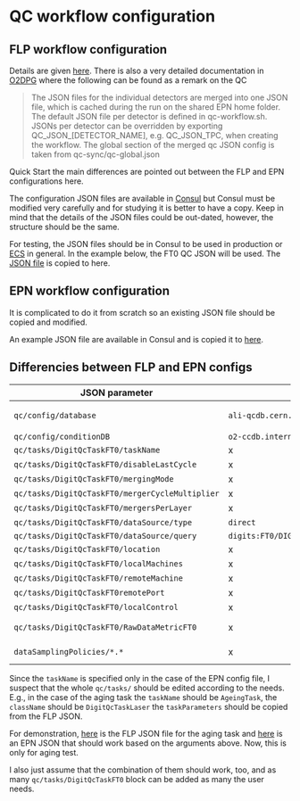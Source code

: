 # QC workflow configuration 
## FLP workflow configuration

Details are given [here](https://github.com/sbysiak/FIT_QC_primer/blob/main/FIT_QC_primer.md#the-controlworkflows).
There is also a very detailed documentation in [O2DPG](https://github.com/AliceO2Group/O2DPG/blob/master/DATA/production/README.md#remarks-on-qc)
where the following can be found as a remark on the QC

>The JSON files for the individual detectors are merged into one JSON file, which is cached during the run on the shared EPN home
>folder. The default JSON file per detector is defined in qc-workflow.sh. JSONs per detector can be overridden by exporting 
>QC_JSON_[DETECTOR_NAME], e.g. QC_JSON_TPC, when creating the workflow. The global section of the merged qc JSON config is taken
>from qc-sync/qc-global.json

Quick Start the main differences are pointed out between the FLP and EPN configurations here.

The configuration JSON files are available in [Consul](https://ali-consul-ui.cern.ch/ui/alice-o2-cluster/kv/o2/components/qc/ANY/any/)
 but Consul must be modified very carefully and for studying it is better to have a copy. Keep in mind that the 
 details of the JSON files could be out-dated, however, the structure should be the same.

For testing, the JSON files should be in Consul to be used in production or [ECS](https://ali-ecs.cern.ch/) in general.
In the example below, the FT0 QC JSON will be used. The [JSON file](https://github.com/sandor-lokos/QC_doc/blob/master/ft0-digits-qc-alio2-cr1-flp200.json)
is copied to here.

## EPN workflow configuration

It is complicated to do it from scratch so an existing JSON file should be copied and modified.

An example JSON file are available in Consul and is copied it to [here](https://github.com/sandor-lokos/QC_doc/blob/master/ft0-digits-qc-epn.json).

## Differencies between FLP and EPN configs

| JSON parameter | FLP config | EPN config |
| -------------  | ------------- | ------------- |
| ```qc/config/database```   | ```ali-qcdb.cern.ch:8083```  | ```qcdb.cern.ch:8083https://github.com/sandor-lokos/QC_doc/blob/master/ft0-ageing-alio2-cr1-flp200.json)```  | and [here]() is one that should work based on the arguments above. 
| ```qc/config/conditionDB```   | ```o2-ccdb.internal```  | ```qcdb.cern.ch:8083```  |
| ```qc/tasks/DigitQcTaskFT0/taskName```   |  x  | ```DigitQcTask```  |
| ```qc/tasks/DigitQcTaskFT0/disableLastCycle```   |  x  | ```true```  |
| ```qc/tasks/DigitQcTaskFT0/mergingMode```   |  x  | ```delta```  |
| ```qc/tasks/DigitQcTaskFT0/mergerCycleMultiplier```   |  x  | ```"1"```  |
| ```qc/tasks/DigitQcTaskFT0/mergersPerLayer```   |  x  | ```["3","1"]```  |
| ```qc/tasks/DigitQcTaskFT0/dataSource/type```   |  ```direct```  | ```dataSamplingPolicy``` (given in the JSON)  |
| ```qc/tasks/DigitQcTaskFT0/dataSource/query```   |  ```digits:FT0/DIGITSBC/0;channels:FT0/DIGITSCH/0```  | ```ft0-digits```  |
| ```qc/tasks/DigitQcTaskFT0/location```   |  x  | ```"epn", "localhost"```  |
| ```qc/tasks/DigitQcTaskFT0/localMachines```   |  x  | ```ft0-digits```  |
| ```qc/tasks/DigitQcTaskFT0/remoteMachine```   |  x  | ```alio2-cr1-qc01.cern.ch```  |
| ```qc/tasks/DigitQcTaskFT0remotePort```   |  x  | ```"29250"```  |
| ```qc/tasks/DigitQcTaskFT0/localControl```   |  x  | ```odc```  |
| ```qc/tasks/DigitQcTaskFT0/RawDataMetricFT0```   |  x  | complete block of settings that is missing from FLP JSON  |
| ```dataSamplingPolicies/*.*```   |  x  | independent block from qc that is referred in ```qc/tasks/DigitQcTaskFT0/dataSource/type```   |

Since the ```taskName``` is specified only in the case of the EPN config file, I suspect that the whole ```qc/tasks/``` should 
be edited according to the needs. E.g., in the case of the aging task the ```taskName``` should be ```AgeingTask```, the
```className``` should be ```DigitQcTaskLaser``` the ```taskParameters``` should be copied from the FLP JSON.

For demonstration, [here](https://github.com/sandor-lokos/QC_doc/blob/master/ft0-ageing-alio2-cr1-flp200.json) is the 
FLP JSON file for the aging task and [here](https://github.com/sandor-lokos/QC_doc/blob/master/ft0-digits-ageing-qc-epn.json)
is an EPN JSON that should work based on the arguments above. Now, this is only for aging test.

I also just assume that the combination of them should work, too, and as many ```qc/tasks/DigitQcTaskFT0``` block can be added
as many the user needs.